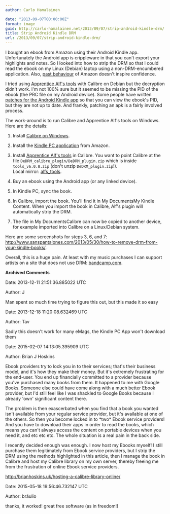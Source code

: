 ```yaml
---
author: Carlo Hamalainen

date: "2013-09-07T00:00:00Z"
format: image
guid: http://carlo-hamalainen.net/2013/09/07/strip-android-kindle-drm/
title: Strip Android Kindle DRM
url: /2013/09/07/strip-android-kindle-drm/
---
```

I bought an ebook from Amazon using their Android Kindle app. Unfortunately the Android app is crippleware in that you can't export your highlights and notes. So I looked into how to strip the DRM so that I could read the ebook on my Linux (Debian) laptop using a non-DRM-encumbered application. Also, [past behaviour](http://www.nytimes.com/2009/07/18/technology/companies/18amazon.html?_r=0) of Amazon doesn't inspire confidence. 

I tried using [Apprentice Alf's tools](http://apprenticealf.wordpress.com/) with Calibre on Debian but the decryption didn't work. I'm not 100% sure but it seemed to be missing the PID of the ebook (the PRC file on my Android device). Some people have written [patches for the Android Kindle app](https://github.com/psyrendust/dedrm-ebook-tools/tree/master/Other_Tools/Kindle_for_Android_Patches) so that you can view the ebook's PID, but they are not up to date. And frankly, patching an apk is a fairly involved process. 

The work-around is to run Calibre and Apprentice Alf's tools on Windows. Here are the details: 

1. Install [Calibre on Windows](http://calibre-ebook.com/download_windows). 

2. Install the [Kindle PC application](http://www.amazon.com/gp/kindle/pc/download) from Amazon. 

3. Install [Apprentice Alf's tools](http://apprenticealf.wordpress.com/) in Calibre. You want to point Calibre at the  
file ``DeDRM_calibre_plugin/DeDRM_plugin.zip`` which is inside ``tools_v6.0.8.zip`` (don't unzip ``DeDRM_plugin.zip``!).  
Local mirror: [alfs_tools](/stuff/alfs_tools).

4. Buy an ebook using the Android app (or any linked device). 

5. In Kindle PC, sync the book. 

6. In Calibre, import the book. You'll find it in My DocumentsMy Kindle Content. When you import the book in Calibre, Alf's plugin will automatically strip the DRM. 

7. The file in My DocumentsCalibre can now be copied to another device, for example imported into Calibre on a Linux/Debian system. 

Here are some screenshots for steps 3, 6, and 7: <http://www.sanspantalones.com/2013/05/30/how-to-remove-drm-from-your-kindle-books/>.

Overall, this is a huge pain. At least with my music purchases I can support artists on a site that does not use DRM: [bandcamp.com](http://bandcamp.com/). 

**Archived Comments**

Date: 2013-12-11 21:51:36.885022 UTC

Author: J

Man spent so much time trying to figure this out, but this made it so easy

Date: 2013-12-18 11:20:08.632469 UTC

Author: Tav

Sadly this doesn't work for many eMags, the Kindle PC App won't download them

Date: 2015-02-07 14:13:05.395909 UTC

Author: Brian J Hoskins

Ebook providers try to lock you in to their services; that's their business model, and it's how they make their money. But it's extremely frustrating for the end-user. You end up financially committed to a provider because you've purchased many books from them. It happened to me with Google Books. Someone else could have come along with a much better Ebook provider, but I'd still feel like I was shackled to Google Books because I already 'own' significant content there.

The problem is then exascerbated when you find that a book you wanted isn't available from your regular service provider, but it's available at one of the others. So then you become locked in to \*two\* Ebook service providers! And you have to download their apps in order to read the books, which means you can't always access the content on portable devices when you need it, and etc etc etc. The whole situation is a real pain in the back side. 

I recently decided enough was enough. I now host my Ebooks myself! I still purchase them legitimately from Ebook service providers, but I strip the DRM using the methods highlighted in this article, then I manage the book in Calibre and host my Calibre library on my own server, thereby freeing me from the frustration of online Ebook service providers. 

<http://brianhoskins.uk/hosting-a-calibre-library-online/> 

Date: 2015-05-18 19:56:46.732147 UTC

Author: bráulio

thanks, it worked! great free software (as in freedom!)
